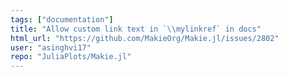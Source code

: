 ```yaml
---
tags: ["documentation"]
title: "Allow custom link text in `\\mylinkref` in docs"
html_url: "https://github.com/MakieOrg/Makie.jl/issues/2802"
user: "asinghvi17"
repo: "JuliaPlots/Makie.jl"
---
```


